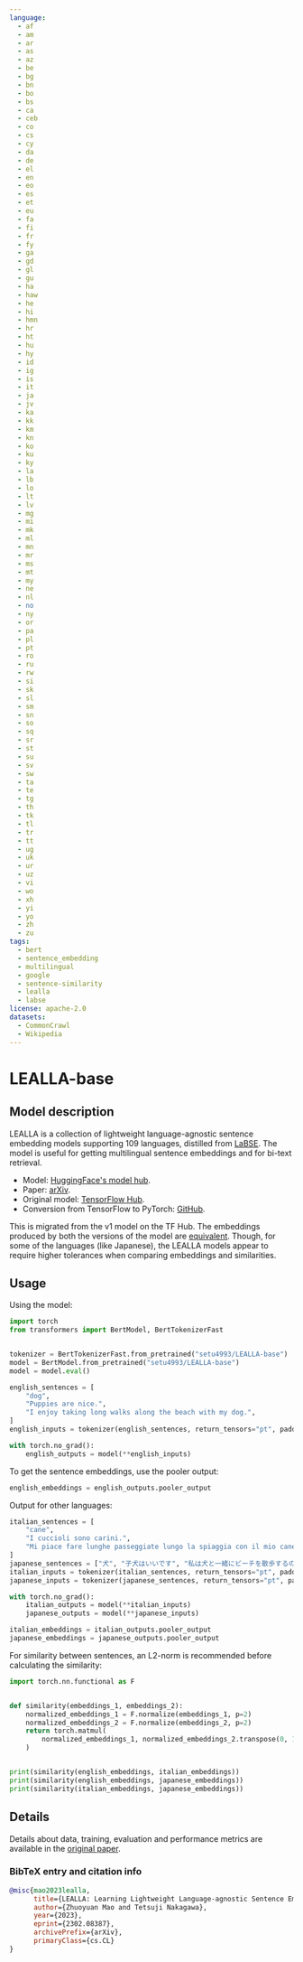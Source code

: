 ```yaml
---
language:
  - af
  - am
  - ar
  - as
  - az
  - be
  - bg
  - bn
  - bo
  - bs
  - ca
  - ceb
  - co
  - cs
  - cy
  - da
  - de
  - el
  - en
  - eo
  - es
  - et
  - eu
  - fa
  - fi
  - fr
  - fy
  - ga
  - gd
  - gl
  - gu
  - ha
  - haw
  - he
  - hi
  - hmn
  - hr
  - ht
  - hu
  - hy
  - id
  - ig
  - is
  - it
  - ja
  - jv
  - ka
  - kk
  - km
  - kn
  - ko
  - ku
  - ky
  - la
  - lb
  - lo
  - lt
  - lv
  - mg
  - mi
  - mk
  - ml
  - mn
  - mr
  - ms
  - mt
  - my
  - ne
  - nl
  - no
  - ny
  - or
  - pa
  - pl
  - pt
  - ro
  - ru
  - rw
  - si
  - sk
  - sl
  - sm
  - sn
  - so
  - sq
  - sr
  - st
  - su
  - sv
  - sw
  - ta
  - te
  - tg
  - th
  - tk
  - tl
  - tr
  - tt
  - ug
  - uk
  - ur
  - uz
  - vi
  - wo
  - xh
  - yi
  - yo
  - zh
  - zu
tags:
  - bert
  - sentence_embedding
  - multilingual
  - google
  - sentence-similarity
  - lealla
  - labse
license: apache-2.0
datasets:
  - CommonCrawl
  - Wikipedia
---
```


# LEALLA-base

## Model description

LEALLA is a collection of lightweight language-agnostic sentence embedding models supporting 109 languages, distilled from [LaBSE](https://ai.googleblog.com/2020/08/language-agnostic-bert-sentence.html). The model is useful for getting multilingual sentence embeddings and for bi-text retrieval.

- Model: [HuggingFace's model hub](https://huggingface.co/setu4993/LEALLA-base).
- Paper: [arXiv](https://arxiv.org/abs/2302.08387).
- Original model: [TensorFlow Hub](https://tfhub.dev/google/LEALLA/LEALLA-base/1).
- Conversion from TensorFlow to PyTorch: [GitHub](https://github.com/setu4993/convert-labse-tf-pt).

This is migrated from the v1 model on the TF Hub. The embeddings produced by both the versions of the model are [equivalent](https://github.com/setu4993/convert-labse-tf-pt/blob/c0d4fbce789b0709a9664464f032d2e9f5368a86/tests/test_conversion_lealla.py#L31). Though, for some of the languages (like Japanese), the LEALLA models appear to require higher tolerances when comparing embeddings and similarities.

## Usage

Using the model:

```python
import torch
from transformers import BertModel, BertTokenizerFast


tokenizer = BertTokenizerFast.from_pretrained("setu4993/LEALLA-base")
model = BertModel.from_pretrained("setu4993/LEALLA-base")
model = model.eval()

english_sentences = [
    "dog",
    "Puppies are nice.",
    "I enjoy taking long walks along the beach with my dog.",
]
english_inputs = tokenizer(english_sentences, return_tensors="pt", padding=True)

with torch.no_grad():
    english_outputs = model(**english_inputs)
```

To get the sentence embeddings, use the pooler output:

```python
english_embeddings = english_outputs.pooler_output
```

Output for other languages:

```python
italian_sentences = [
    "cane",
    "I cuccioli sono carini.",
    "Mi piace fare lunghe passeggiate lungo la spiaggia con il mio cane.",
]
japanese_sentences = ["犬", "子犬はいいです", "私は犬と一緒にビーチを散歩するのが好きです"]
italian_inputs = tokenizer(italian_sentences, return_tensors="pt", padding=True)
japanese_inputs = tokenizer(japanese_sentences, return_tensors="pt", padding=True)

with torch.no_grad():
    italian_outputs = model(**italian_inputs)
    japanese_outputs = model(**japanese_inputs)

italian_embeddings = italian_outputs.pooler_output
japanese_embeddings = japanese_outputs.pooler_output
```

For similarity between sentences, an L2-norm is recommended before calculating the similarity:

```python
import torch.nn.functional as F


def similarity(embeddings_1, embeddings_2):
    normalized_embeddings_1 = F.normalize(embeddings_1, p=2)
    normalized_embeddings_2 = F.normalize(embeddings_2, p=2)
    return torch.matmul(
        normalized_embeddings_1, normalized_embeddings_2.transpose(0, 1)
    )


print(similarity(english_embeddings, italian_embeddings))
print(similarity(english_embeddings, japanese_embeddings))
print(similarity(italian_embeddings, japanese_embeddings))
```

## Details

Details about data, training, evaluation and performance metrics are available in the [original paper](https://arxiv.org/abs/2302.08387).

### BibTeX entry and citation info

```bibtex
@misc{mao2023lealla,
      title={LEALLA: Learning Lightweight Language-agnostic Sentence Embeddings with Knowledge Distillation},
      author={Zhuoyuan Mao and Tetsuji Nakagawa},
      year={2023},
      eprint={2302.08387},
      archivePrefix={arXiv},
      primaryClass={cs.CL}
}
```
